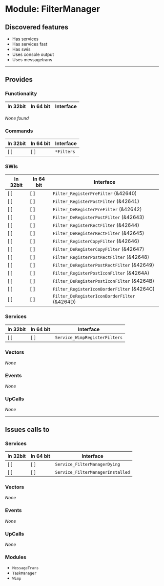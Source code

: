 # Module: FilterManager

## Discovered features


* Has services
* Has services fast
* Has swis
* Uses console output
* Uses messagetrans

---

## Provides

### Functionality

| In 32bit | In 64 bit | Interface |
|----------|-----------|-----------|

*None found*

### Commands


| In 32bit | In 64 bit | Interface |
|----------|-----------|-----------|
| [ ]      | [ ]       | `*Filters` |


### SWIs


| In 32bit | In 64 bit | Interface |
|----------|-----------|-----------|
| [ ]      | [ ]       | `Filter_RegisterPreFilter` (&42640) |
| [ ]      | [ ]       | `Filter_RegisterPostFilter` (&42641) |
| [ ]      | [ ]       | `Filter_DeRegisterPreFilter` (&42642) |
| [ ]      | [ ]       | `Filter_DeRegisterPostFilter` (&42643) |
| [ ]      | [ ]       | `Filter_RegisterRectFilter` (&42644) |
| [ ]      | [ ]       | `Filter_DeRegisterRectFilter` (&42645) |
| [ ]      | [ ]       | `Filter_RegisterCopyFilter` (&42646) |
| [ ]      | [ ]       | `Filter_DeRegisterCopyFilter` (&42647) |
| [ ]      | [ ]       | `Filter_RegisterPostRectFilter` (&42648) |
| [ ]      | [ ]       | `Filter_DeRegisterPostRectFilter` (&42649) |
| [ ]      | [ ]       | `Filter_RegisterPostIconFilter` (&4264A) |
| [ ]      | [ ]       | `Filter_DeRegisterPostIconFilter` (&4264B) |
| [ ]      | [ ]       | `Filter_RegisterIconBorderFilter` (&4264C) |
| [ ]      | [ ]       | `Filter_DeRegisterIconBorderFilter` (&4264D) |


### Services


| In 32bit | In 64 bit | Interface |
|----------|-----------|-----------|
| [ ]      | [ ]       | `Service_WimpRegisterFilters` |


### Vectors


*None*


### Events


*None*


### UpCalls


*None*


---

## Issues calls to

### Services


| In 32bit | In 64 bit | Interface |
|----------|-----------|-----------|
| [ ]      | [ ]       | `Service_FilterManagerDying` |
| [ ]      | [ ]       | `Service_FilterManagerInstalled` |


### Vectors


*None*


### Events


*None*


### UpCalls


*None*


### Modules


* `MessageTrans`
* `TaskManager`
* `Wimp`



